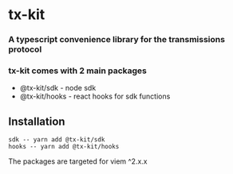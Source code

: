 # tx-kit
### A typescript convenience library for the transmissions protocol

### tx-kit comes with 2 main packages
- @tx-kit/sdk - node sdk
- @tx-kit/hooks - react hooks for sdk functions

## Installation
```
sdk -- yarn add @tx-kit/sdk
hooks -- yarn add @tx-kit/hooks
```
The packages are targeted for viem ^2.x.x
